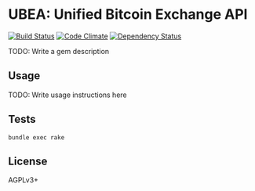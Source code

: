 # UBEA: Unified Bitcoin Exchange API

[![Build Status](https://travis-ci.org/infertux/ubea.svg?branch=master)](https://travis-ci.org/infertux/ubea)
[![Code Climate](https://codeclimate.com/github/infertux/ubea/badges/gpa.svg)](https://codeclimate.com/github/infertux/ubea)
[![Dependency Status](https://gemnasium.com/infertux/ubea.svg)](https://gemnasium.com/infertux/ubea)

TODO: Write a gem description

## Usage

TODO: Write usage instructions here

## Tests

`bundle exec rake`

## License

AGPLv3+

